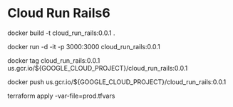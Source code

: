 # Cloud Run Rails6

docker build -t cloud_run_rails:0.0.1 .

docker run -d -it -p  3000:3000 cloud_run_rails:0.0.1

docker tag cloud_run_rails:0.0.1 us.gcr.io/${GOOGLE_CLOUD_PROJECT}/cloud_run_rails:0.0.1

docker push us.gcr.io/${GOOGLE_CLOUD_PROJECT}/cloud_run_rails:0.0.1

terraform apply -var-file=prod.tfvars
